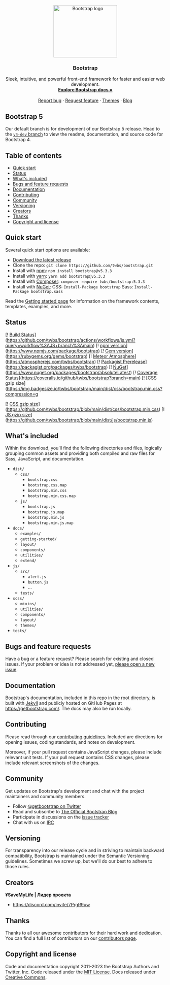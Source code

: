 <p align="center"> 
  <a href="https://getbootstrap.com/"> 
    <img src="https://getbootstrap.com/docs/5.3/assets/brand/bootstrap-logo-shadow.png" alt="Bootstrap logo" width="200" height="165"> 
  </a> 
</p> 

<h3 align="center">Bootstrap</h3> 

<p align="center"> 
  Sleek, intuitive, and powerful front-end framework for faster and easier web development. 
  <br> 
  <a href="https://getbootstrap.com/docs/5.3/"><strong>Explore Bootstrap docs »</strong></a> 
  <br> 
  <br> 
  <a href="https://github.com/twbs/bootstrap/issues/new?assignees=-&labels=bug&template=bug_report.yml">Report bug</a> 
  · 
  <a href="https://github.com/twbs/bootstrap/issues/new?assignees=&labels=feature&template=feature_request.yml">Request feature</a> 
  · 
  <a href="https://themes.getbootstrap.com/">Themes</a> 
  · 
  <a href="https://blog.getbootstrap.com/">Blog</a> 
</p>

## Bootstrap 5 

Our default branch is for development of our Bootstrap 5 release. Head to the [`v4-dev` branch](https://github.com/twbs/bootstrap/tree/v4-dev) to view the readme, documentation, and source code for Bootstrap 4.

## Table of contents 

- [Quick start](#quick-start) 
- [Status](#status) 
- [What's included](#whats-included) 
- [Bugs and feature requests](#bugs-and-feature-requests) 
- [Documentation](#documentation) 
- [Contributing](#contributing) 
- [Community](#community) 
- [Versioning](#versioning) 
- [Creators](#creators) 
- [Thanks](#thanks) 
- [Copyright and license](#copyright-and-license)

## Quick start 

Several quick start options are available: 

- [Download the latest release](https://github.com/twbs/bootstrap/archive/v5.3.3.zip) 
- Clone the repo: `git clone https://github.com/twbs/bootstrap.git` 
- Install with [npm](https://www.npmjs.com/): `npm install bootstrap@v5.3.3` 
- Install with [yarn](https://yarnpkg.com/): `yarn add bootstrap@v5.3.3` 
- Install with [Composer](https://getcomposer.org/): `composer require twbs/bootstrap:5.3.3` 
- Install with [NuGet](https://www.nuget.org/): CSS: `Install-Package bootstrap` Sass: `Install-Package bootstrap.sass`

Read the [Getting started page](https://getbootstrap.com/docs/5.3/getting-started/introduction/) for information on the framework contents, templates, examples, and more.

## Status 

[! [Build Status](https://img.shields.io/github/actions/workflow/status/twbs/bootstrap/js.yml?branch=main&label=JS%20Tests&logo=github)](https://github.com/twbs/bootstrap/actions/workflows/js.yml?query=workflow%3AJS+branch%3Amain) 
[! [npm version](https://img.shields.io/npm/v/bootstrap?logo=npm&logoColor=fff)](https://www.npmjs.com/package/bootstrap) 
[! [Gem version](https://img.shields.io/gem/v/bootstrap?logo=rubygems&logoColor=fff)](https://rubygems.org/gems/bootstrap) 
[! [Meteor Atmosphere](https://img.shields.io/badge/meteor-twbs%3Abootstrap-blue?logo=meteor&logoColor=fff)](https://atmospherejs.com/twbs/bootstrap) 
[! [Packagist Prerelease](https://img.shields.io/packagist/vpre/twbs/bootstrap?logo=packagist&logoColor=fff)](https://packagist.org/packages/twbs/bootstrap) 
[! [NuGet](https://img.shields.io/nuget/vpre/bootstrap?logo=nuget&logoColor=fff)](https://www.nuget.org/packages/bootstrap/absoluteLatest) 
[! [Coverage Status](https://img.shields.io/coveralls/github/twbs/bootstrap/main?logo=coveralls&logoColor=fff)](https://coveralls.io/github/twbs/bootstrap?branch=main) 
[! [CSS gzip size](https://img.badgesize.io/twbs/bootstrap/main/dist/css/bootstrap.min.css?compression=g

[! [CSS gzip size](https://img.badgesize.io/twbs/bootstrap/main/dist/css/bootstrap.min.css?compression=gzip&label=CSS%20gzip%20size)](https://github.com/twbs/bootstrap/blob/main/dist/css/bootstrap.min.css)
[! [JS gzip size](https://img.badgesize.io/twbs/bootstrap/main/dist/js/bootstrap.min.js?compression=gzip&label=JS%20gzip%20size)](https://github.com/twbs/bootstrap/blob/main/dist/js/bootstrap.min.js)

## What's included

Within the download, you'll find the following directories and files, logically grouping common assets and providing both compiled and raw files for Sass, JavaScript, and documentation.

* `dist/`
	+ `css/`
		- `bootstrap.css`
		- `bootstrap.css.map`
		- `bootstrap.min.css`
		- `bootstrap.min.css.map`
	+ `js/`
		- `bootstrap.js`
		- `bootstrap.js.map`
		- `bootstrap.min.js`
		- `bootstrap.min.js.map`
* `docs/`
	+ `examples/`
	+ `getting-started/`
	+ `layout/`
	+ `components/`
	+ `utilities/`
	+ `extend/`
* `js/`
	+ `src/`
		- `alert.js`
		- `button.js`
		- ...
	+ `tests/`
* `scss/`
	+ `mixins/`
	+ `utilities/`
	+ `components/`
	+ `layout/`
	+ `themes/`
* `tests/`

## Bugs and feature requests

Have a bug or a feature request? Please search for existing and closed issues. If your problem or idea is not addressed yet, [please open a new issue](https://github.com/twbs/bootstrap/issues/new).

## Documentation

Bootstrap's documentation, included in this repo in the root directory, is built with [Jekyll](https://jekyllrb.com/) and publicly hosted on GitHub Pages at <https://getbootstrap.com/>. The docs may also be run locally.

## Contributing

Please read through our [contributing guidelines](https://github.com/twbs/bootstrap/blob/main/CONTRIBUTING.md). Included are directions for opening issues, coding standards, and notes on development.

Moreover, if your pull request contains JavaScript changes, please include relevant unit tests. If your pull request contains CSS changes, please include relevant screenshots of the changes.

## Community

Get updates on Bootstrap's development and chat with the project maintainers and community members.

* Follow [@getbootstrap on Twitter](https://twitter.com/getbootstrap)
* Read and subscribe to [The Official Bootstrap Blog](https://blog.getbootstrap.com/)
* Participate in discussions on the [issue tracker](https://github.com/twbs/bootstrap/issues)
* Chat with us on [IRC](https://kiwiirc.com/nextclient/irc.freenode.net/bootstrap)

## Versioning

For transparency into our release cycle and in striving to maintain backward compatibility, Bootstrap is maintained under the Semantic Versioning guidelines. Sometimes we screw up, but we'll do our best to adhere to those rules.

## Creators

**¥SaveMyLife | Лидер проекта**
+ <https://discord.com/invite/7PrgR9uw>

## Thanks

Thanks to all our awesome contributors for their hard work and dedication. You can find a full list of contributors on our [contributors page](https://github.com/twbs/bootstrap/graphs/contributors).

## Copyright and license

Code and documentation copyright 2011-2023 the Bootstrap Authors and Twitter, Inc. Code released under the [MIT License](https://github.com/twbs/bootstrap/blob/main/LICENSE). Docs released under [Creative Commons](https://creativecommons.org/licenses/by/3.0/).
